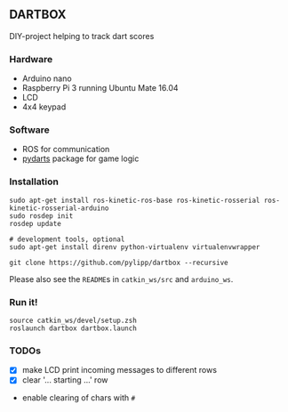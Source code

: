 ## DARTBOX

DIY-project helping to track dart scores

### Hardware

- Arduino nano
- Raspberry Pi 3 running Ubuntu Mate 16.04
- LCD
- 4x4 keypad

### Software

- ROS for communication
- [pydarts](http://github.com/pylipp/pydarts) package for game logic 

### Installation

    sudo apt-get install ros-kinetic-ros-base ros-kinetic-rosserial ros-kinetic-rosserial-arduino
    sudo rosdep init
    rosdep update

    # development tools, optional
    sudo apt-get install direnv python-virtualenv virtualenvwrapper

    git clone https://github.com/pylipp/dartbox --recursive

Please also see the `README`s in `catkin_ws/src` and `arduino_ws`.

### Run it!

    source catkin_ws/devel/setup.zsh
    roslaunch dartbox dartbox.launch

### TODOs

- [x] make LCD print incoming messages to different rows
- [x] clear '... starting ...' row
- enable clearing of chars with `#`
